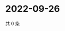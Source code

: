 # 2022-09-26

共 0 条

<!-- BEGIN WEIBO -->
<!-- 最后更新时间 Mon Sep 26 2022 04:18:57 GMT+0800 (China Standard Time) -->

<!-- END WEIBO -->
